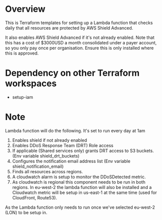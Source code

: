 # Overview

This is Terraform templates for setting up a Lambda function that checks daily that all resources are protected by AWS Shield Advanced.

It also enables AWS Shield Advanced if it's not already enabled. Note that this has a cost of $3000USD a month consolidated under a payer account, so you only pay once per organisation. Ensure this is only installed where this is approved.

# Dependency on other Terraform workspaces

* setup-iam

# Note

Lambda function will do the following. It's set to run every day at 1am
1. Enables shield if not already enabled
2. Enables DDoS Response Team (DRT) Role access
3. If applicable (Shared services only) grants DRT access to S3 buckets. (Env variable shield_drt_buckets)
4. Configures the notification email address list (Env variable shield_notification_email)
5. Finds all resources across regions. 
6. A cloudwatch alarm is setup to monitor the DDoSDetected metric. 
7. As cloudwatch is regional this component needs to be run in both regions. In eu-west-2 the lambda function will also be installed and a Cloudwatch metric will be setup in us-east-1 at the same time (used for CloudFront, Route53).

As the Lambda function only needs to run once we've selected eu-west-2 (LON) to be setup in.
